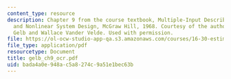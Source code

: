 ```yaml
---
content_type: resource
description: Chapter 9 from the course textbook, Multiple-Input Describing Functions
  and Nonlinear System Design, McGraw Hill, 1968. Courtesy of the authors, Authur
  Gelb and Wallace Vander Velde. Used with permission.
file: https://ol-ocw-studio-app-qa.s3.amazonaws.com/courses/16-30-estimation-and-control-of-aerospace-systems-spring-2004/bada4a0e948ac5a8274c9a51e1bec63b_gelb_ch9_ocr.pdf
file_type: application/pdf
resourcetype: Document
title: gelb_ch9_ocr.pdf
uid: bada4a0e-948a-c5a8-274c-9a51e1bec63b
---
```

